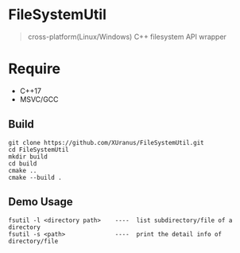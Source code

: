 # FileSystemUtil
 > cross-platform(Linux/Windows) C++ filesystem API wrapper

# Require
 - C++17
 - MSVC/GCC

## Build
```
git clone https://github.com/XUranus/FileSystemUtil.git
cd FileSystemUtil
mkdir build
cd build
cmake ..
cmake --build .
```

## Demo Usage
```
fsutil -l <directory path>    ----  list subdirectory/file of a directory
fsutil -s <path>              ----  print the detail info of directory/file
```